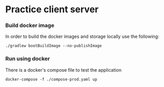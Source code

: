 # Practice client server

### Build docker image
In order to build the docker images and storage locally use the following:

`./gradlew bootBuildImage --no-publishImage`


### Run using docker
There is a docker's compose file to test the application

`docker-compose -f ./compose-prod.yaml up`